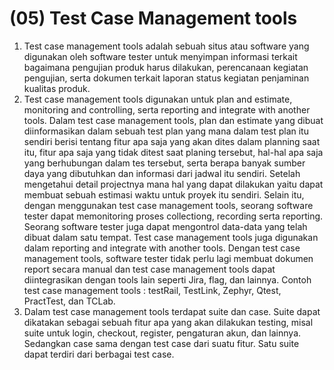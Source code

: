 # (05) Test Case Management tools

1. Test case management tools adalah sebuah situs atau software yang digunakan oleh software tester untuk menyimpan informasi terkait bagaimana pengujian produk harus dilakukan, perencanaan kegiatan pengujian, serta dokumen terkait laporan status kegiatan penjaminan kualitas produk.
2. Test case management tools digunakan untuk plan and estimate, monitoring and controlling, serta reporting and integrate with another tools. Dalam test case management tools, plan dan estimate yang dibuat diinformasikan dalam sebuah test plan yang mana dalam test plan itu sendiri berisi tentang fitur apa saja yang akan dites dalam planning saat itu, fitur apa saja yang tidak ditest saat planing tersebut, hal-hal apa saja yang berhubungan dalam tes tersebut, serta berapa banyak sumber daya yang dibutuhkan dan informasi dari jadwal itu sendiri. Setelah mengetahui detail projectnya mana hal yang dapat dilakukan yaitu dapat membuat sebuah estimasi waktu untuk proyek itu sendiri. Selain itu, dengan menggunakan test case management tools, seorang software tester dapat memonitoring proses collectiong, recording serta reporting. Seorang software tester juga dapat mengontrol data-data yang telah dibuat dalam satu tempat. Test case management tools juga digunakan dalam reporting and integrate with another tools. Dengan test case management tools, software tester tidak perlu lagi membuat dokumen report secara manual dan test case management tools dapat diintegrasikan dengan tools lain seperti Jira, flag, dan lainnya. Contoh test case management tools : testRail, TestLink, Zephyr, Qtest, PractTest, dan TCLab.
3. Dalam test case management tools terdapat suite dan case. Suite dapat dikatakan sebagai sebuah fitur apa yang akan dilakukan testing, misal suite untuk login, checkout, register, pengaturan akun, dan lainnya. Sedangkan case sama dengan test case dari suatu fitur. Satu suite dapat terdiri dari berbagai test case.

